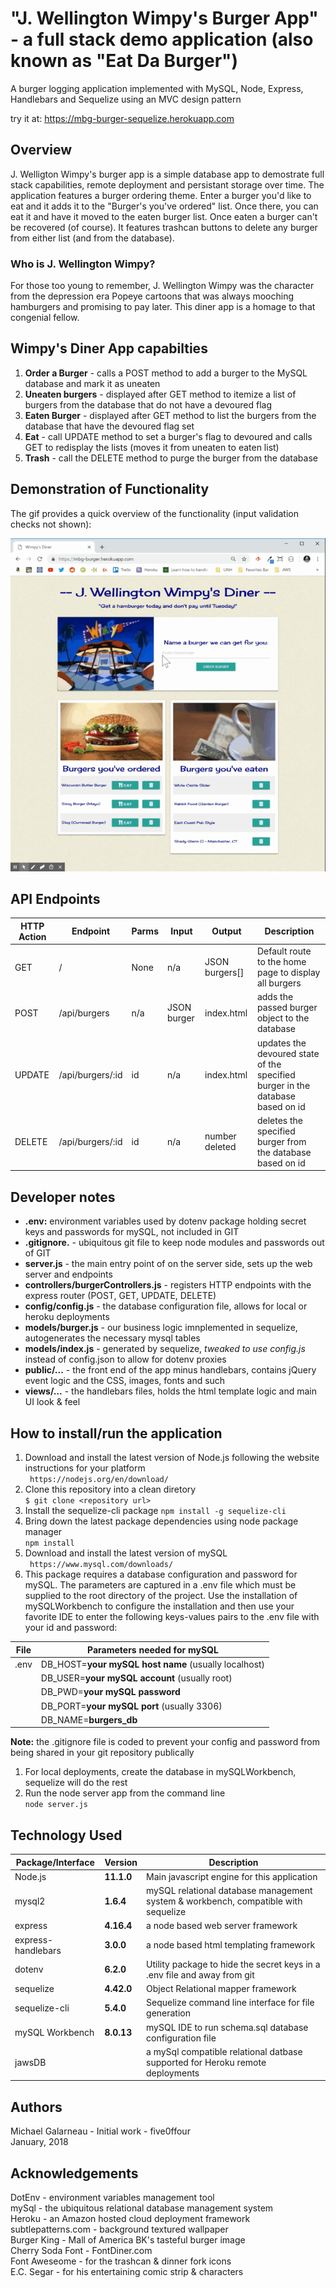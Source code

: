 # "J. Wellington Wimpy's Burger App" - a full stack demo application (also known as "Eat Da Burger")  
A burger logging application implemented with MySQL, Node, Express, Handlebars and Sequelize using an MVC design pattern  
  
try it at:  https://mbg-burger-sequelize.herokuapp.com  
  
## Overview    
J. Welligton Wimpy's burger app is a simple database app to demostrate full stack capabilities, remote deployment and persistant storage over time. The application features a burger ordering theme. Enter a burger you'd like to eat and it adds it to the "Burger's you've ordered" list. Once there, you can eat it and have it moved to the eaten burger list. Once eaten a burger can't be recovered (of course). It features trashcan buttons to delete any burger from either list (and from the database).  
  
### Who is J. Wellington Wimpy?  
For those too young to remember,  J. Wellington Wimpy was the character from the depression era Popeye cartoons that was always mooching hamburgers and promising to pay later. This diner app is a homage to that congenial fellow.  
  
## Wimpy's Diner App capabilties  
  1) __Order a Burger__ - calls a POST method to add a burger to the MySQL database and mark it as uneaten  
  2) __Uneaten burgers__ - displayed after GET method to itemize a list of burgers from the database that do not have a devoured flag  
  3) __Eaten Burger__ - displayed after GET method to list the burgers from the database that have the devoured flag set  
  4) __Eat__ - call UPDATE method to set a burger's flag to devoured and calls GET to redisplay the lists (moves it from uneaten to eaten list)  
  5) __Trash__ - call the DELETE method to purge the burger from the database  
  
## Demonstration of Functionality    
    
The gif provides a quick overview of the functionality (input validation checks not shown):    
  
![Wimpy's Diner](./public/assets/images/burger-demo.gif)  

## API Endpoints
  
|HTTP Action | Endpoint |  Parms | Input | Output | Description |
| ---------- | -------- | ------ | ----- | ------ | ----------- |
| GET        | / | None         | n/a | JSON burgers[] | Default route to the home page to display all burgers |
| POST       | /api/burgers     | n/a | JSON burger | index.html | adds the passed burger object to the database   |
| UPDATE     | /api/burgers/:id | id | n/a |index.html | updates the devoured state of the specified burger in the database based on id|
| DELETE     | /api/burgers/:id | id | n/a | number deleted |  deletes the specified burger from the database based on id |
     
## Developer notes  
- **.env:**  environment variables used by dotenv package holding secret keys and passwords for mySQL, not included in GIT    
- **.gitignore.** - ubiquitous git file to keep node modules and passwords out of GIT  
- **server.js** - the main entry point of on the server side, sets up the web server and endpoints  
- **controllers/burgerControllers.js** - registers HTTP endpoints with the express router (POST, GET, UPDATE, DELETE) 
- **config/config.js** - the database configuration file, allows for local or heroku deployments  
- **models/burger.js** - our business logic imnplemented in sequelize, autogenerates the necessary mysql tables  
- **models/index.js** - generated by sequelize, *tweaked to use config.js* instead of config.json to allow for dotenv proxies  
- **public/...** - the front end of the app minus handlebars, contains jQuery event logic and the CSS, images, fonts and such  
- **views/...** - the handlebars files, holds the html template logic and main UI look & feel  
  
## How to install/run the application    
1. Download and install the latest version of Node.js following the website instructions for your platform  
   ` https://nodejs.org/en/download/`   
2. Clone this repository into a clean diretory  
   `$ git clone <repository url>`  
3. Install the sequelize-cli package
   `npm install -g sequelize-cli`
4. Bring down the latest package dependencies using node package manager  
   `npm install`  
5. Download and install the latest version of mySQL  
   ` https://www.mysql.com/downloads/`   
6. This package requires a database configuration and password for mySQL. The parameters are captured in a .env file which must be supplied to the root directory of the project.  Use the installation of mySQLWorkbench to configure the installation and then use your favorite IDE to enter the following keys-values pairs to the .env file with your id and password:  
  
| File        | Parameters needed for mySQL                                          |
| ----------- | -------------------------------------------------------------------- |
| .env        | DB_HOST=__your mySQL host name__   (usually localhost)               | 
|             | DB_USER=__your mySQL account__     (usually root)                    |
|             | DB_PWD=__your mySQL password__                                       |
|             | DB_PORT=__your mySQL port__        (usually 3306)                    |
|             | DB_NAME=__burgers_db__                                               |
  
__Note:__  the .gitignore file is coded to prevent your config and password from being shared in your git repository publically    

1. For local deployments, create the database in mySQLWorkbench,  sequelize will do the rest  
2. Run the node server app from the command line  
   `node server.js`  
  
## Technology Used  
    
| Package/Interface | Version     | Description |
| ----------------- | ----------- | ------------------------------------------------------------------------ |
| Node.js           | __11.1.0__  | Main javascript engine for this application  |
| mysql2         | __1.6.4__  | mySQL relational database management system & workbench, compatible with sequelize |
| express       | __4.16.4__  | a node based web server framework |
| express-handlebars| __3.0.0__  |a node based html templating framework |
| dotenv        | __6.2.0__   | Utility package to hide the secret keys in a .env file and away from git |
| sequelize     | __4.42.0__ | Object Relational mapper framework |
| sequelize-cli | __5.4.0__   | Sequelize command line interface for file generation |
| mySQL Workbench   | __8.0.13__  | mySQL IDE to run schema.sql database configuration file | 
| jawsDB            |             | a mySql compatible relational datbase supported for Heroku remote deployments | 
  
## Authors    
Michael Galarneau - Initial work - five0ffour  
January, 2018  
  
## Acknowledgements    
DotEnv - environment variables management tool  
mySql - the ubiquitous relational database management system  
Heroku - an Amazon hosted cloud deployment framework  
subtlepatterns.com - background textured wallpaper  
Burger King - Mall of America BK's tasteful burger image  
Cherry Soda Font - FontDiner.com  
Font Aweseome - for the trashcan & dinner fork icons  
E.C. Segar - for his entertaining comic strip & characters    